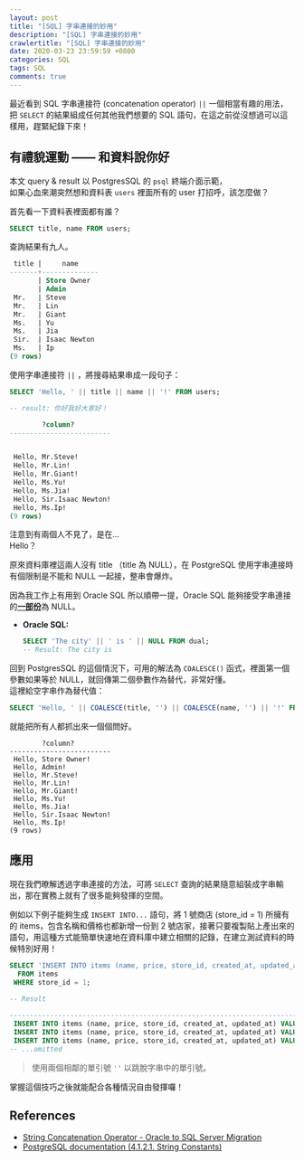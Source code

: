 ```yaml
---
layout: post
title: "[SQL] 字串連接的妙用"
description: "[SQL] 字串連接的妙用"
crawlertitle: "[SQL] 字串連接的妙用"
date: 2020-03-23 23:59:59 +0800
categories: SQL
tags: SQL
comments: true
---
```


最近看到 SQL 字串連接符 (concatenation operator) `||` 一個相當有趣的用法，把 `SELECT` 的結果組成任何其他我們想要的 SQL 語句，在這之前從沒想過可以這樣用，趕緊紀錄下來！

## 有禮貌運動 —— 和資料說你好
本文 query & result 以 PostgresSQL 的 `psql` 終端介面示範，  
如果心血來潮突然想和資料表 `users` 裡面所有的 user 打招呼，該怎麼做？

首先看一下資料表裡面都有誰？

```sql
SELECT title, name FROM users;
```

查詢結果有九人。
```sql
 title |     name
-------+--------------
       | Store Owner
       | Admin
 Mr.   | Steve
 Mr.   | Lin
 Mr.   | Giant
 Ms.   | Yu
 Ms.   | Jia
 Sir.  | Isaac Newton
 Ms.   | Ip
(9 rows)
```

使用字串連接符 `||` ，將搜尋結果串成一段句子：

```sql
SELECT 'Hello, ' || title || name || '!' FROM users;

-- result: 你好我好大家好！

        ?column?
-------------------------


 Hello, Mr.Steve!
 Hello, Mr.Lin!
 Hello, Mr.Giant!
 Hello, Ms.Yu!
 Hello, Ms.Jia!
 Hello, Sir.Isaac Newton!
 Hello, Ms.Ip!
(9 rows)
```

注意到有兩個人不見了，是在...  
Hello？

原來資料庫裡這兩人沒有 title （title 為 NULL），在 PostgreSQL 使用字串連接時有個限制是不能和 NULL 一起接，整串會爆炸。

因為我工作上有用到 Oracle SQL 所以順帶一提，Oracle SQL 能夠接受字串連接的[**一部份**](http://www.sqlines.com/oracle-to-sql-server/string_concat)為 NULL。

- **Oracle SQL:**
  ```sql
  SELECT 'The city' || ' is ' || NULL FROM dual;
  -- Result: The city is
  ```

回到 PostgresSQL 的這個情況下，可用的解法為 `COALESCE()` 函式，裡面第一個參數如果等於 NULL，就回傳第二個參數作為替代，非常好懂。  
這裡給空字串作為替代值：

```sql
SELECT 'Hello, ' || COALESCE(title, '') || COALESCE(name, '') || '!' FROM users;
```

就能把所有人都抓出來一個個問好。

```
        ?column?
-------------------------
 Hello, Store Owner!
 Hello, Admin!
 Hello, Mr.Steve!
 Hello, Mr.Lin!
 Hello, Mr.Giant!
 Hello, Ms.Yu!
 Hello, Ms.Jia!
 Hello, Sir.Isaac Newton!
 Hello, Ms.Ip!
(9 rows)
```

## 應用

現在我們暸解透過字串連接的方法，可將 `SELECT` 查詢的結果隨意組裝成字串輸出，那在實務上就有了很多能夠發揮的空間。

例如以下例子能夠生成 `INSERT INTO...` 語句，將 1 號商店 (store_id = 1) 所擁有的 items，包含名稱和價格也都新增一份到 2 號店家，接著只要複製貼上產出來的語句，用這種方式能簡單快速地在資料庫中建立相關的記錄，在建立測試資料的時候特別好用！

```sql
SELECT 'INSERT INTO items (name, price, store_id, created_at, updated_at) VALUES ('''||name||''', '||price||', 2, to_date(''20200323'', ''yyyymmdd''), to_date(''20200323'', ''yyyymmdd''));'
  FROM items
 WHERE store_id = 1;

-- Result
                                                                              ?column?
---------------------------------------------------------------------------------------------------------------------------------------------------------------------
 INSERT INTO items (name, price, store_id, created_at, updated_at) VALUES ('test_item1', 399.0, 2, to_date('20200323', 'yyyymmdd'), to_date('20200323', 'yyyymmdd'));
 INSERT INTO items (name, price, store_id, created_at, updated_at) VALUES ('test_item2', 499.0, 2, to_date('20200323', 'yyyymmdd'), to_date('20200323', 'yyyymmdd'));
 INSERT INTO items (name, price, store_id, created_at, updated_at) VALUES ('test_item3', 199.0, 2, to_date('20200323', 'yyyymmdd'), to_date('20200323', 'yyyymmdd'));
-- ...omitted
```

> 使用兩個相鄰的單引號 `''` 以跳脫字串中的單引號。

掌握這個技巧之後就能配合各種情況自由發揮囉！

## References
- [String Concatenation Operator - Oracle to SQL Server Migration](http://www.sqlines.com/oracle-to-sql-server/string_concat)
- [PostgreSQL documentation (4.1.2.1. String Constants)](http://www.postgresql.org/docs/current/static/sql-syntax-lexical.html#SQL-SYNTAX-STRINGS)

